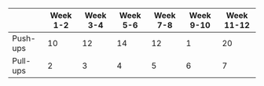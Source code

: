 | | Week 1-2 |  Week 3-4 | Week 5-6 | Week 7-8 | Week 9-10 | Week 11-12 |
| ---- | ---- | ----- | ------ | ----- | ----- | ----- |
| Push-ups | 10 | 12 | 14 | 12 | 1 | 20 |
| Pull-ups | 2 | 3 | 4 | 5 | 6 | 7 |